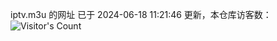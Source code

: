 iptv.m3u 的网址 已于 2024-06-18 11:21:46 更新，本仓库访客数：![Visitor's Count](https://profile-counter.glitch.me/pxiptv_TV/count.svg)
